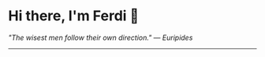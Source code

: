 <h1>Hi there, I'm Ferdi 👋</h1>

<p><em>
  "The wisest men follow their own direction." — Euripides
</em></p>

---
